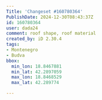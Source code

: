 ```yaml
---
Title: 'Changeset #160780364'
PublishDate: 2024-12-30T08:43:37Z
id: 160780364
user: dada24
comment: roof shape, roof material
created_by: iD 2.30.4
tags:
- Montenegro
- Budva
bbox:
  min_lon: 18.8467881
  min_lat: 42.2897059
  max_lon: 18.8468529
  max_lat: 42.289774

---
```

